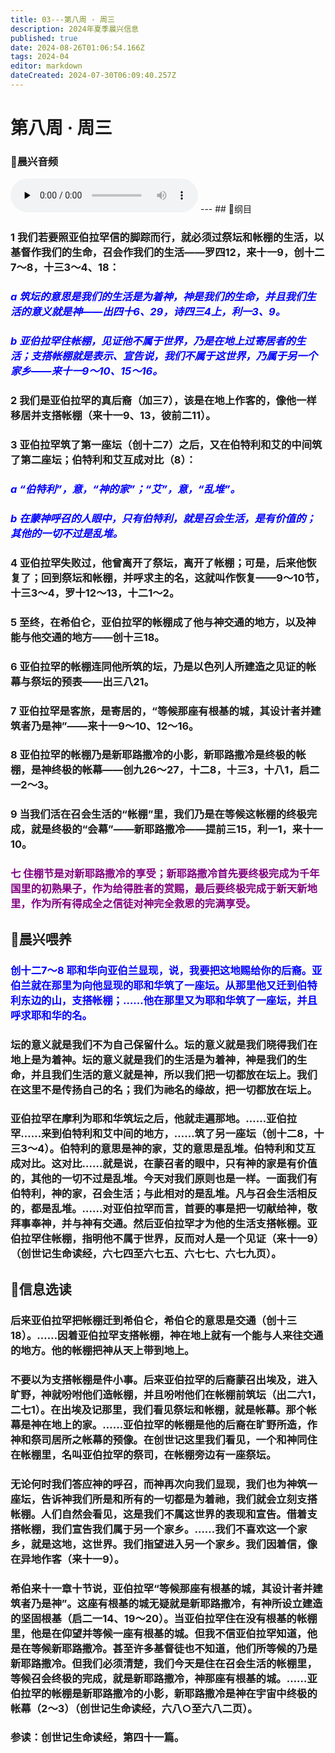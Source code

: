 ```yaml
---
title: 03---第八周 · 周三
description: 2024年夏季晨兴信息
published: true
date: 2024-08-26T01:06:54.166Z
tags: 2024-04
editor: markdown
dateCreated: 2024-07-30T06:09:40.257Z
---
```


# 第八周 · 周三
### 🎵晨兴音频
<audio id="audio" controls="" preload="none">
      <source id="mp3" src="/2024-04/week8/week8day3.mp3">
</audio>
---
## 📖纲目

### 1    我们若要照亚伯拉罕信的脚踪而行，就必须过祭坛和帐棚的生活，以基督作我们的生命，召会作我们的生活——罗四12，来十一9，创十二7～8，十三3～4、18：

### <font color=blue>*a    筑坛的意思是我们的生活是为着神，神是我们的生命，并且我们生活的意义就是神——出四十6、29，诗四三4上，利一3、9。*</font>

### <font color=blue>*b    亚伯拉罕住帐棚，见证他不属于世界，乃是在地上过寄居者的生活；支搭帐棚就是表示、宣告说，我们不属于这世界，乃属于另一个家乡——来十一9～10、15～16。*</font>

### 2    我们是亚伯拉罕的真后裔（加三7），该是在地上作客的，像他一样移居并支搭帐棚（来十一9、13，彼前二11）。

### 3    亚伯拉罕筑了第一座坛（创十二7）之后，又在伯特利和艾的中间筑了第二座坛；伯特利和艾互成对比（8）：

### <font color=blue>*a    “伯特利”，意，“神的家”；“艾”，意，“乱堆”。*</font>

### <font color=blue>*b    在蒙神呼召的人眼中，只有伯特利，就是召会生活，是有价值的；其他的一切不过是乱堆。*</font>

### 4    亚伯拉罕失败过，他曾离开了祭坛，离开了帐棚；可是，后来他恢复了；回到祭坛和帐棚，并呼求主的名，这就叫作恢复——9～10节，十三3～4，罗十12～13，十二1～2。

### 5    至终，在希伯仑，亚伯拉罕的帐棚成了他与神交通的地方，以及神能与他交通的地方——创十三18。

### 6    亚伯拉罕的帐棚连同他所筑的坛，乃是以色列人所建造之见证的帐幕与祭坛的预表——出三八21。

### 7    亚伯拉罕是客旅，是寄居的，“等候那座有根基的城，其设计者并建筑者乃是神”——来十一9～10、12～16。

### 8    亚伯拉罕的帐棚乃是新耶路撒冷的小影，新耶路撒冷是终极的帐棚，是神终极的帐幕——创九26～27，十二8，十三3，十八1，启二一2～3。

### 9    当我们活在召会生活的“帐棚”里，我们乃是在等候这帐棚的终极完成，就是终极的“会幕”——新耶路撒冷——提前三15，利一1，来十一10。

### <font color=purple>七    住棚节是对新耶路撒冷的享受；新耶路撒冷首先要终极完成为千年国里的初熟果子，作为给得胜者的赏赐，最后要终极完成于新天新地里，作为所有得成全之信徒对神完全救恩的完满享受。</font>

## 📖晨兴喂养

### <font color=blue>创十二7～8    耶和华向亚伯兰显现，说，我要把这地赐给你的后裔。亚伯兰就在那里为向他显现的耶和华筑了一座坛。从那里他又迁到伯特利东边的山，支搭帐棚；……他在那里又为耶和华筑了一座坛，并且呼求耶和华的名。</font>

### 坛的意义就是我们不为自己保留什么。坛的意义就是我们晓得我们在地上是为着神。坛的意义就是我们的生活是为着神，神是我们的生命，并且我们生活的意义就是神，所以我们把一切都放在坛上。我们在这里不是传扬自己的名；我们为祂名的缘故，把一切都放在坛上。

### 亚伯拉罕在摩利为耶和华筑坛之后，他就走遍那地。……亚伯拉罕……来到伯特利和艾中间的地方，……筑了另一座坛（创十二8，十三3～4）。伯特利的意思是神的家，艾的意思是乱堆。伯特利和艾互成对比。这对比……就是说，在蒙召者的眼中，只有神的家是有价值的，其他的一切不过是乱堆。今天对我们原则也是一样。一面我们有伯特利，神的家，召会生活；与此相对的是乱堆。凡与召会生活相反的，都是乱堆。……对亚伯拉罕而言，首要的事是把一切献给神，敬拜事奉神，并与神有交通。然后亚伯拉罕才为他的生活支搭帐棚。亚伯拉罕住帐棚，指明他不属于世界，反而对人是一个见证（来十一9）（创世记生命读经，六七四至六七五、六七七、六七九页）。

## 📖信息选读

### 后来亚伯拉罕把帐棚迁到希伯仑，希伯仑的意思是交通（创十三18）。……因着亚伯拉罕支搭帐棚，神在地上就有一个能与人来往交通的地方。他的帐棚把神从天上带到地上。

### 不要以为支搭帐棚是件小事。后来亚伯拉罕的后裔蒙召出埃及，进入旷野，神就吩咐他们造帐棚，并且吩咐他们在帐棚前筑坛（出二六1，二七1）。在出埃及记那里，我们看见祭坛和帐棚，就是帐幕。那个帐幕是神在地上的家。……亚伯拉罕的帐棚是他的后裔在旷野所造，作神和祭司居所之帐幕的预像。在创世记这里我们看见，一个和神同住在帐棚里，名叫亚伯拉罕的祭司，在帐棚旁边有一座祭坛。

### 无论何时我们答应神的呼召，而神再次向我们显现，我们也为神筑一座坛，告诉神我们所是和所有的一切都是为着祂，我们就会立刻支搭帐棚。人们自然会看见，这是我们不属这世界的表现和宣告。借着支搭帐棚，我们宣告我们属于另一个家乡。……我们不喜欢这一个家乡，就是这地，这世界。我们指望进入另一个家乡。我们因着信，像在异地作客（来十一9）。

### 希伯来十一章十节说，亚伯拉罕“等候那座有根基的城，其设计者并建筑者乃是神”。这座有根基的城无疑就是新耶路撒冷，有神所设立建造的坚固根基（启二一14、19～20）。当亚伯拉罕住在没有根基的帐棚里，他是在仰望并等候一座有根基的城。但我不信亚伯拉罕知道，他是在等候新耶路撒冷。甚至许多基督徒也不知道，他们所等候的乃是新耶路撒冷。但我们必须清楚，我们今天是住在召会生活的帐棚里，等候召会终极的完成，就是新耶路撒冷，神那座有根基的城。……亚伯拉罕的帐棚是新耶路撒冷的小影，新耶路撒冷是神在宇宙中终极的帐幕（2～3）（创世记生命读经，六八○至六八二页）。

### 参读：创世记生命读经，第四十一篇。
<!-- Google tag (gtag.js) -->
<script async src="https://www.googletagmanager.com/gtag/js?id=G-1P8709Z16T"></script>
<script>
  window.dataLayer = window.dataLayer || [];
  function gtag(){dataLayer.push(arguments);}
  gtag('js', new Date());

  gtag('config', 'G-1P8709Z16T');
</script>
